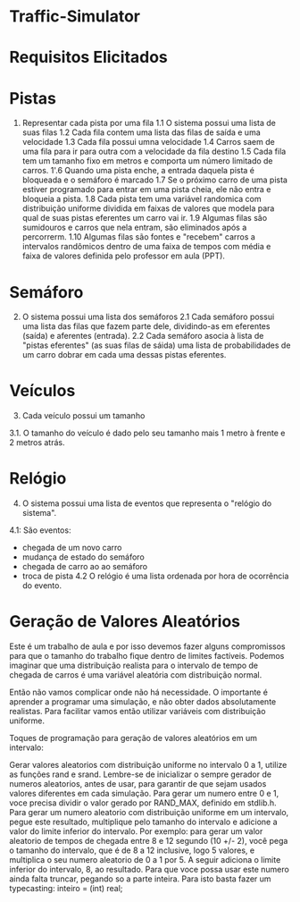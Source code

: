 # Traffic-Simulator

# Requisitos Elicitados
# Pistas
1. Representar cada pista por uma fila
1.1 O sistema possui uma lista de suas filas
1.2 Cada fila contem uma lista das filas de saída e uma velocidade
1.3 Cada fila possui umna velocidade
1.4 Carros saem de uma fila para ir para outra com a velocidade da fila destino
1.5 Cada fila tem um tamanho fixo em metros e comporta um número limitado de carros.
1'.6 Quando uma pista enche, a entrada daquela pista é bloqueada e o semáforo é marcado
1.7 Se o próximo carro de uma pista estiver programado para entrar em uma pista cheia, ele não entra e bloqueia a pista.
1.8 Cada pista tem uma variável randomica com distribuição uniforme dividida em faixas de valores que modela para qual de suas pistas eferentes um carro vai ir.
1.9 Algumas filas são sumidouros e carros que nela entram, são eliminados após a percorrerm.
1.10 Algumas filas são fontes e "recebem" carros a intervalos randômicos dentro de uma faixa de tempos com média e faixa de valores definida pelo professor em aula (PPT).


# Semáforo
2. O sistema possui uma lista dos semáforos
 2.1 Cada semáforo possui uma lista das filas que fazem parte dele, dividindo-as em eferentes (saída) e aferentes (entrada).
 2.2 Cada semáforo asocia à lista de "pistas eferentes" (as suas filas de sáida) uma lista de probabilidades de um carro   dobrar em cada uma dessas pistas eferentes.

# Veículos
3. Cada veículo possui um tamanho

 3.1. O tamanho do veículo é dado pelo seu tamanho mais 1 metro à frente e 2 metros atrás.

# Relógio
4. O sistema possui uma lista de eventos que representa o "relógio do sistema".

 4.1: São eventos: 
- chegada de um novo carro
- mudança de estado do semáforo
- chegada de carro ao ao semáforo
- troca de pista 
 4.2 O relógio é uma lista ordenada por hora de ocorrência do evento.


# Geração de Valores Aleatórios
Este é um trabalho de aula e por isso devemos fazer alguns compromissos para que o tamanho do trabalho fique dentro de limites factíveis. Podemos imaginar que uma distribuição realista para o intervalo de tempo de chegada de carros é uma variável aleatória com distribuição normal.

Então não vamos complicar onde não há necessidade. O importante é aprender a programar uma simulação, e não obter dados absolutamente realistas. Para facilitar vamos então utilizar variáveis com distribuição uniforme.

Toques de programação para geração de valores aleatórios em um intervalo:

Gerar valores aleatorios com distribuição uniforme no intervalo 0 a 1, utilize as funções rand e srand.
Lembre-se de inicializar o sempre gerador de numeros aleatorios, antes de usar, para garantir de que sejam usados valores diferentes em cada simulação.
Para gerar um numero entre 0 e 1, voce precisa dividir o valor gerado por RAND_MAX, definido em stdlib.h.
Para gerar um numero aleatorio com distribuição uniforme em um intervalo, pegue este resultado, multiplique pelo tamanho do intervalo e adicione a valor do limite inferior do intervalo. 
Por exemplo: para gerar um valor aleatorio de tempos de chegada entre 8 e 12 segundo (10 +/- 2), você pega o tamanho do intervalo, que é de 8 a 12 inclusive, logo 5 valores, e multiplica o seu numero aleatorio de 0 a 1 por 5. A seguir adiciona o limite inferior do intervalo, 8, ao resultado. Para que voce possa usar este numero ainda falta truncar, pegando so a parte inteira. Para isto basta fazer um typecasting: inteiro = (int) real;
